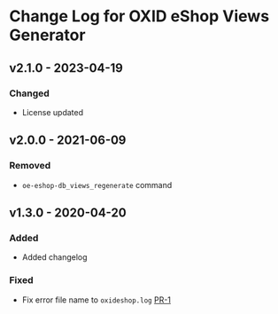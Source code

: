 # Change Log for OXID eShop Views Generator

## v2.1.0 - 2023-04-19

### Changed

- License updated 

## v2.0.0 - 2021-06-09

### Removed

- ``oe-eshop-db_views_regenerate`` command

## v1.3.0 - 2020-04-20

### Added

- Added changelog

### Fixed

- Fix error file name to ``oxideshop.log`` [PR-1](https://github.com/OXID-eSales/oxideshop-db-views-generator/pull/1)
